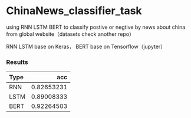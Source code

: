 # ChinaNews_classifier_task
 using RNN LSTM BERT to classify postive or negtive by news about china from global website（datasets check another repo）
 
 RNN LSTM base on Keras， 
 BERT base on Tensorflow（jupyter）
 
 ### Results
 | Type      |    acc| 
 | :-------- | --------:| 
 | RNN | 0.82653231|
 | LSTM| 0.89008333| 
 | BERT | 0.92264503| 
